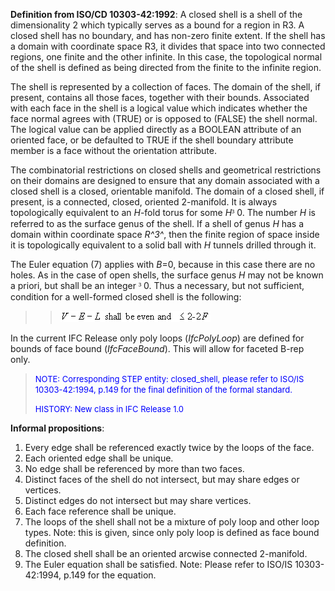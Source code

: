 **Definition from ISO/CD 10303-42:1992**: A closed shell is a shell of the dimensionality 2 which typically serves as a bound for a region in R3. A closed shell has no boundary, and has non-zero finite extent. If the shell has a domain with coordinate space R3, it divides that space into two connected regions, one finite and the other infinite. In this case, the topological normal of the shell is defined as being directed from the finite to the infinite region.

The shell is represented by a collection of faces. The domain of the shell, if present, contains all those faces, together with their bounds. Associated with each face in the shell is a logical value which indicates whether the face normal agrees with (TRUE) or is opposed to (FALSE) the shell normal. The logical value can be applied directly as a BOOLEAN attribute of an oriented face, or be defaulted to TRUE if the shell boundary attribute member is a face without the orientation attribute.

The combinatorial restrictions on closed shells and geometrical restrictions on their domains are designed to ensure that any domain associated with a closed shell is a closed, orientable manifold. The domain of a closed shell, if present, is a connected, closed, oriented 2-manifold. It is always topologically equivalent to an _H_-fold torus for some _H_<font face="Symbol">&sup3;</font> 0. The number _H_ is referred to as the surface genus of the shell. If a shell of genus _H_ has a domain within coordinate space _R^3^_, then the finite region of space inside it is topologically equivalent to a solid ball with _H_ tunnels drilled through it.

The Euler equation (7) applies with _B_=0, because in this case there are no holes. As in the case of open shells, the surface genus _H_ may not be known a priori, but shall be an integer <font face="Symbol">&sup3;</font> 0. Thus a necessary, but not sufficient, condition for a well-formed closed shell is the following:

> 
>> ![Image](figures/IfcOpenShell-Math1.gif)
>>


> 
In the current IFC Release only poly loops (_IfcPolyLoop_) are defined for bounds of face bound (_IfcFaceBound_). This will allow for faceted B-rep only.

> <font color="#0000FF" size="-1"> NOTE: Corresponding STEP entity:
		  closed_shell, please refer to ISO/IS 10303-42:1994, p.149 for the final
		  definition of the formal standard. </font>
> 
> <font color="#0000FF" size="-1">HISTORY: New class in IFC Release 1.0
		  </font>
>

**Informal propositions**:

1. Every edge shall be referenced exactly twice by the loops of the face. 
2. Each oriented edge shall be unique. 
3. No edge shall be referenced by more than two faces. 
4. Distinct faces of the shell do not intersect, but may share edges or vertices. 
5. Distinct edges do not intersect but may share vertices. 
6. Each face reference shall be unique. 
7. The loops of the shell shall not be a mixture of poly loop and other loop types. Note: this is given, since only poly loop is defined as face bound definition. 
8. The closed shell shall be an oriented arcwise connected 2-manifold. 
9. The Euler equation shall be satisfied. Note: Please refer to ISO/IS 10303-42:1994, p.149 for the equation.